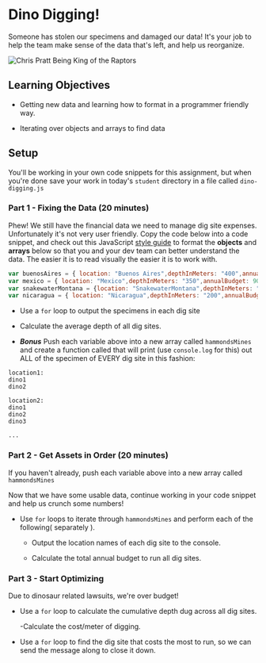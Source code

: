 # Dino Digging!

  Someone has stolen our specimens and damaged our data! It's your job to help the team make sense of the data that's left, and help us reorganize.

![Chris Pratt Being King of the Raptors](http://i.imgur.com/jSKkQhS.gif)

## Learning Objectives

  - Getting new data and learning how to format in a programmer friendly way.

  - Iterating over objects and arrays to find data

## Setup

  You'll be working in your own code snippets for this assignment, but when you're done save your work in today's `student` directory in a file called `dino-digging.js`

### Part 1 - Fixing the Data (20 minutes)

Phew! We still have the financial data we need to manage dig site expenses. Unfortunately it's not very user friendly. Copy the code below into a code snippet, and check out this JavaScript [style guide](https://github.com/airbnb/javascript#objects) to format the **objects** and **arrays** below so that you and your dev team can better understand the data. The easier it is to read visually the easier it is to work with.

```javascript
var buenosAires = { location: "Buenos Aires",depthInMeters: "400",annualBudget: 1000000,specimens: ["Dilophosaurus","Brachiosaurus"]};
var mexico = { location: "Mexico",depthInMeters: "350",annualBudget: 900000,specimens: ["Gallimimus","Parasaurolophus"]};
var snakewaterMontana = {location: "SnakewaterMontana",depthInMeters: "10",annualBudget: 150000,specimens: ["Velociraptor","Brachiosaurus"]};
var nicaragua = { location: "Nicaragua",depthInMeters: "200",annualBudget: 1500000,specimens: ["Tyrannosaurus Rex","Stegosaurous","Triceratops","Velociraptor"]};
```

  - Use a `for` loop to output the specimens in each dig site

  - Calculate the average depth of all dig sites.

  - ***Bonus*** Push each variable above into a new array called `hammondsMines` and create a function called that will print (use `console.log` for this) out ALL of the specimen of EVERY dig site in this fashion:

  ```
  location1:
  dino1
  dino2

  location2:
  dino1
  dino2
  dino3

  ...
  ```

### Part 2 - Get Assets in Order (20 minutes)

If you haven't already, push each variable above into a new array called `hammondsMines`

Now that we have some usable data, continue working in your code snippet and help us crunch some numbers!

 - Use `for` loops to iterate through `hammondsMines` and perform each of the following( separately ).

    - Output the location names of each dig site to the console.

    - Calculate the total annual budget to run all dig sites.

### Part 3 - Start Optimizing

  Due to dinosaur related lawsuits, we're over budget!

  - Use a `for` loop to calculate the cumulative depth dug across all dig sites.

    -Calculate the cost/meter of digging.

  - Use a `for` loop to find the dig site that costs the most to run, so we can send the message along to close it down.
